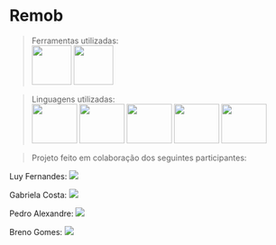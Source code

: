 # Remob

>Ferramentas utilizadas: <br>
<img src="https://cdn.jsdelivr.net/gh/devicons/devicon@latest/icons/vscode/vscode-original.svg" width="70px" height="70px" /> <img src="https://cdn.jsdelivr.net/gh/devicons/devicon@latest/icons/intellij/intellij-original.svg" width="70px" height="70px" />
          
          

>Linguagens utilizadas: <br>
<img src="https://cdn.jsdelivr.net/gh/devicons/devicon@latest/icons/java/java-original-wordmark.svg" width="80px" height="70px" /> <img src="https://cdn.jsdelivr.net/gh/devicons/devicon@latest/icons/javascript/javascript-original.svg" width="80px" height="70px" />
            <img src="https://cdn.jsdelivr.net/gh/devicons/devicon@latest/icons/html5/html5-original.svg" width="80px" height="70px" /> <img src="https://cdn.jsdelivr.net/gh/devicons/devicon@latest/icons/css3/css3-original.svg" width="80px" height="70px" /> 
            <img src="https://cdn.jsdelivr.net/gh/devicons/devicon@latest/icons/azuresqldatabase/azuresqldatabase-original.svg" width="80px" height="70px" />
          
          
                   
>Projeto feito em colaboração dos seguintes participantes: <br>
<div>
<p>Luy Fernandes: <a href="https://www.linkedin.com/in/luuy-fernandes-47a6292b8/" target="_blank"><img loading="lazy" src="https://img.shields.io/badge/-LinkedIn-%230077B5?style=for-the-badge&logo=linkedin&logoColor=white" target="_blank"></a><p/>
<p>Gabriela Costa: <a href="https://www.linkedin.com/search/results/all/?fetchDeterministicClustersOnly=true&heroEntityKey=urn%3Ali%3Afsd_profile%3AACoAACu26rUBcHxhaiYJ_2CI7EOS6nRD9VOfLQc&keywords=gabriela%20costa%20gon%C3%A7alves&origin=RICH_QUERY_SUGGESTION&position=1&searchId=74d890f0-a1e6-41cb-9709-699fd27863f2&sid=DQD&spellCorrectionEnabled=false" target="_blank"><img loading="lazy" src="https://img.shields.io/badge/-LinkedIn-%230077B5?style=for-the-badge&logo=linkedin&logoColor=white" target="_blank"></a><p/>
<p>Pedro Alexandre: <a href="https://www.linkedin.com/search/results/all/?fetchDeterministicClustersOnly=true&heroEntityKey=urn%3Ali%3Afsd_profile%3AACoAAEhWBmMBVlxIxjqj4HI-BpiGn1l10iyDWao&keywords=pedro%20alexandre%20santana%20gomes&origin=RICH_QUERY_SUGGESTION&position=1&searchId=e9c921c1-525a-40c8-8a0c-8d44a94c82d1&sid=hWQ&spellCorrectionEnabled=false" target="_blank"><img loading="lazy" src="https://img.shields.io/badge/-LinkedIn-%230077B5?style=for-the-badge&logo=linkedin&logoColor=white" target="_blank"></a><p/>
<p>Breno Gomes: <a href="https://www.instagram.com/brenogomes_alves/" target="_blank"><img loading="lazy" src="https://img.shields.io/badge/-Instagram-%23E4405F?style=for-the-badge&logo=instagram&logoColor=white" target="_blank"></a><p/>
</div>
